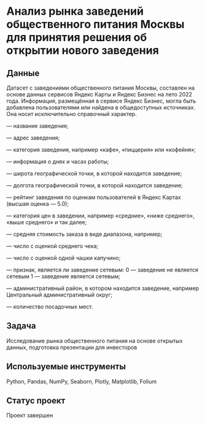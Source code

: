 # Анализ рынка заведений общественного питания Москвы для принятия решения об открытии нового заведения
## Данные

Датасет с заведениями общественного питания Москвы, составлен на основе данных сервисов Яндекс Карты и Яндекс Бизнес на лето 2022 года. Информация, размещённая в сервисе Яндекс Бизнес, могла быть добавлена пользователями или найдена в общедоступных источниках. Она носит исключительно справочный характер.

— название заведения;

— адрес заведения;

— категория заведения, например «кафе», «пиццерия» или «кофейня»;

— информация о днях и часах работы;

— широта географической точки, в которой находится заведение;

— долгота географической точки, в которой находится заведение;

— рейтинг заведения по оценкам пользователей в Яндекс Картах (высшая оценка — 5.0);

— категория цен в заведении, например «средние», «ниже среднего», «выше среднего» и так далее;

— средняя стоимость заказа в виде диапазона, например;

— число с оценкой среднего чека;

— число с оценкой одной чашки капучино;

— признак, является ли заведение сетевым: 0 — заведение не является сетевым 1 — заведение является сетевым;

— административный район, в котором находится заведение, например Центральный административный округ;

— количество посадочных мест.

## Задача
Исследование рынка общественного питания на основе открытых данных, подготовка презентации для инвесторов

## Используемые инструменты
Python, Pandas, NumPy, Seaborn, Plotly, Matplotlib, Folium

## Статус проект
Проект завершен
